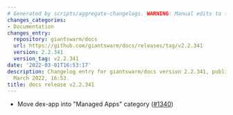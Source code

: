 ```yaml
---
# Generated by scripts/aggregate-changelogs. WARNING: Manual edits to this files will be overwritten.
changes_categories:
- Documentation
changes_entry:
  repository: giantswarm/docs
  url: https://github.com/giantswarm/docs/releases/tag/v2.2.341
  version: 2.2.341
  version_tag: v2.2.341
date: '2022-03-01T16:53:17'
description: Changelog entry for giantswarm/docs version 2.2.341, published on 01
  March 2022, 16:53.
title: docs release v2.2.341
---
```


- Move dex-app into "Managed Apps" category ([#1340](https://github.com/giantswarm/docs/pull/1340))
